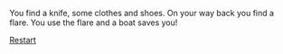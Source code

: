 You find a knife, some clothes and shoes.
On your way back you find a flare.
You use the flare and a boat saves you!

[Restart](../situations/startgame.md)